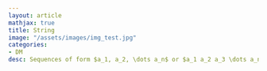 ```yaml
---
layout: article
mathjax: true
title: String
image: "/assets/images/img_test.jpg"
categories:
- DM
desc: Sequences of form $a_1, a_2, \dots a_n$ or $a_1 a_2 a_3 \dots a_n$ are called Strings in computer science. Similar to Bit String.

































































































































































































































































































































































 
imagealt: 
---
```


Sequences of form $a_1, a_2, \dots a_n$ or $a_1 a_2 a_3 \dots a_n$ are called *Strings* in computer science. Similar to [Bit String]({% post_url 2020-01-21-bit-string %}).


































































































































































































































































































































































An *empty string* is represented as $\lambda$.
































































































































































































































































































































































